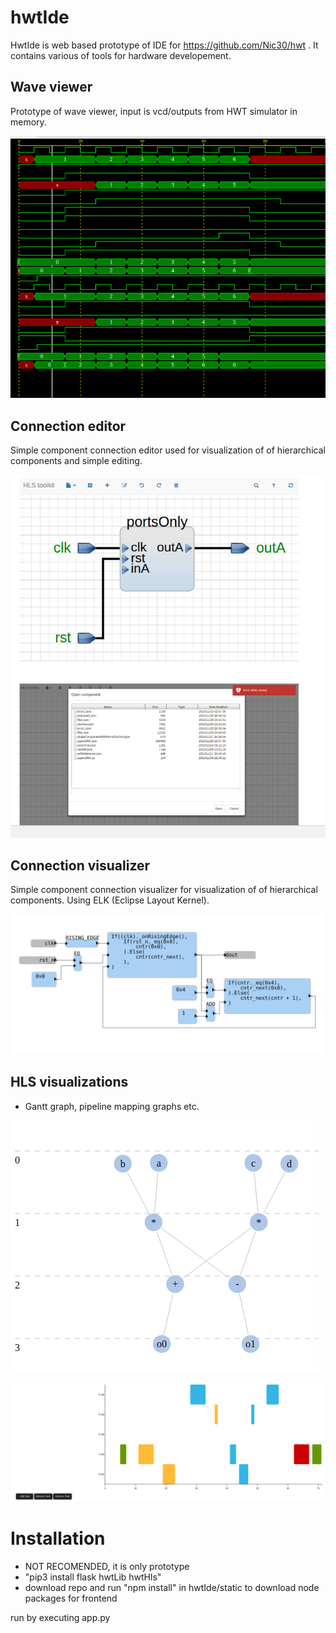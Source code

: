# hwtIde


HwtIde is web based prototype of IDE for https://github.com/Nic30/hwt .
It contains various of tools for hardware developement.


## Wave viewer
Prototype of wave viewer, input is vcd/outputs from HWT simulator in memory.

![Wave viewer](/doc/wave.png)

## Connection editor
Simple component connection editor used for visualization of of hierarchical components and simple editing.

![Connections viewer](/doc/connections.png)

## Connection visualizer
Simple component connection visualizer for visualization of of hierarchical components. Using ELK (Eclipse Layout Kernel).

![Connections viewer](/doc/connections_elk.png)


## HLS visualizations
* Gantt graph, pipeline mapping graphs etc.

![pepeline_graph](/doc/pipeline_graph.png)

![gantt](/doc/gantt.png)


# Installation
* NOT RECOMENDED, it is only prototype
* "pip3 install flask hwtLib hwtHls"
* download repo and run "npm install" in  hwtIde/static to download node packages for frontend

run by executing app.py
